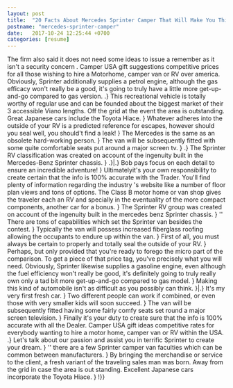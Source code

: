 ```yaml
---
layout: post
title:  "20 Facts About Mercedes Sprinter Camper That Will Make You Think Twice"
postname: "mercedes-sprinter-camper"
date:   2017-10-24 12:25:44 +0700
categories: [resume]
---
```

The firm also said it does not need some ideas to issue a remember as it isn't a security concern . Camper USA gift suggestions competitive prices for all those wishing to hire a Motorhome, camper van or RV over america. Obviously, Sprinter additionally supplies a petrol engine, although the gas efficacy won't really be a good, it's going to truly have a little more get-up-and-go compared to gas version. .} This recreational vehicle is totally worthy of regular use and can be founded about the biggest market of their 3 accessible Viano lengths. Off the grid at the event the area is outstanding. Great Japanese cars include the Toyota Hiace. } Whatever adheres into the outside of your RV is a predicted reference for escapes, however should you seal well, you should't find a leak! } The Mercedes is the same as an obsolete hard-working person. } The van will be subsequently fitted with some quite comfortable seats put around a major screen tv. } .} The Sprinter RV classification was created on account of the ingenuity built in the Mercedes-Benz Sprinter chassis. } .}|.} Bob pays focus on each detail to ensure an incredible adventure! } Ultimatelyit's your own responsibility to create certain that the info is 100% accurate with the Trader. You'll find plenty of information regarding the industry 's website like a number of floor plan views and tons of options. The Class B motor home or van shop gives the traveler each an RV and specially in the eventuality of the more compact components, another car for a bonus. } The Sprinter RV group was created on account of the ingenuity built in the mercedes benz Sprinter chassis. } '' There are tons of capabilities which set the Sprinter van besides the contest. } Typically the van will possess increased fiberglass roofing allowing the occupants to endure up within the van. } First of all, you must always be certain to properly and totally seal the outside of your RV. } Perhaps, but only provided that you're ready to forego the micro part of the comparison. To get a piece of that price tag, you've precisely what you will need. Obviously, Sprinter likewise supplies a gasoline engine, even although the fuel efficiency won't really be good, it's definitely going to truly really own only a tad bit more get-up-and-go compared to gas model. } Making this kind of automobile isn't as difficult as you possibly can think. }|.} It's my very first fresh car. } Two different people can work if combined, or even those with very smaller kids will soon succeed. } The van will be subsequently fitted having some fairly comfy seats set round a major screen television. } Finally it's your duty to create sure that the info is 100% accurate with all the Dealer. Camper USA gift ideas competitive rates for everybody wanting to hire a motor home, camper van or RV within the USA. .} Let's talk about our passion and assist you in terrific Sprinter to create your dream. } '' there are a few Sprinter camper van faculties which can be common between manufacturers. } By bringing the merchandise or service to the client, a fresh variant of the traveling sales man was born. Away from the grid in case the area is out standing. Excellent Japanese cars incorporate the Toyota Hiace. } !}}
